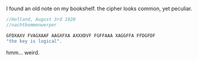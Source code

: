 I found an old note on my bookshelf. the cipher looks common, yet peculiar. 
```javascript
//Holland, August 3rd 1920
//nachtbommenwerper

GFDXAXV FVAGXAAF AAGXFXA AXXXDVF FGFFAAA XAGGFFA FFDGFDF 
"the key is logical".
```
hmm... weird.
